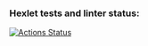 ### Hexlet tests and linter status:
[![Actions Status](https://github.com/ysromantic/frontend-project-44/actions/workflows/hexlet-check.yml/badge.svg)](https://github.com/ysromantic/frontend-project-44/actions)